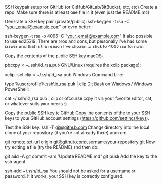 SSH keypair setup for GitHub (or GitHub/GitLab/BitBucket, etc, etc)
Create a repo.
Make sure there is at least one file in it (even just the README.md)

Generate a SSH key pair (private/public):
ssh-keygen -t rsa -C "your_email@example.com"
or even better:

ssh-keygen -t rsa -b 4096 -C "your_email@example.com"
It also possible to use ed25519. There are pros and cons, but personally I've had some issues and that is the reason I've chosen to stick to 4096 rsa for now.

Copy the contents of the public SSH key
macOS:

pbcopy < ~/.ssh/id_rsa.pub
GNU/Linux (requires the xclip package):

xclip -sel clip < ~/.ssh/id_rsa.pub
Windows Command Line:

type %userprofile%\.ssh\id_rsa.pub | clip
Git Bash on Windows / Windows PowerShell:

cat ~/.ssh/id_rsa.pub | clip
or ofcourse copy it via your favorite editor, cat, or whatever suits your needs :)

Copy the public SSH key to GitHub
Copy the contents of the to your SSH keys to your GitHub account settings (https://github.com/settings/keys).

Test the SSH key:
ssh -T git@github.com
Change directory into the local clone of your repository (if you're not already there) and run:

git remote set-url origin git@github.com:username/your-repository.git
Now try editing a file (try the README) and then do:

git add -A
git commit -am "Update README.md"
git push
Add the key to the ssh-agent

ssh-add ~/.ssh/id_rsa
You should not be asked for a username or password. If it works, your SSH key is correctly configured.
